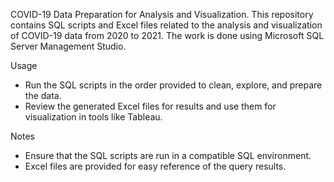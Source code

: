 COVID-19 Data Preparation for Analysis and Visualization.
This repository contains SQL scripts and Excel files related to the analysis and visualization of COVID-19 data from 2020 to 2021. The work is done using Microsoft SQL Server Management Studio.

Usage
- Run the SQL scripts in the order provided to clean, explore, and prepare the data.
- Review the generated Excel files for results and use them for visualization in tools like Tableau.

Notes
- Ensure that the SQL scripts are run in a compatible SQL environment.
- Excel files are provided for easy reference of the query results.
